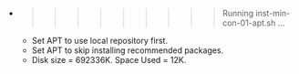 * >>>>>>>>> Running inst-min-con-01-apt.sh ...
  * Set APT to use local repository first.
  * Set APT to skip installing recommended packages.
  * Disk size = 692336K. Space Used = 12K.
